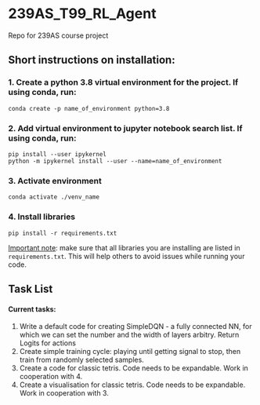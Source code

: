 # 239AS_T99_RL_Agent

Repo for 239AS course project
## Short instructions on installation:  
### 1. Create a python 3.8 virtual environment for the project. If using conda, run:
````
conda create -p name_of_environment python=3.8
````

### 2. Add virtual environment to jupyter notebook search list. If using conda, run:
````
pip install --user ipykernel 
python -m ipykernel install --user --name=name_of_environment
````

### 3. Activate environment
````
conda activate ./venv_name
````
### 4. Install libraries
````
pip install -r requirements.txt
````
<ins>Important note</ins>: make sure that all libraries you are installing are listed in `requirements.txt`. This will help others to avoid issues while running your code.
## Task List

#### Current tasks:
1. Write a default code for creating SimpleDQN - a fully connected NN, for which we can set the number and the width of layers arbitry. Return Logits for actions
2. Create simple training cycle: playing until getting signal to stop, then train from randomly selected samples.
3. Create a code for classic tetris. Code needs to be expandable. Work in cooperation with 4.
4. Create a visualisation for classic tetris. Code needs to be expandable. Work in cooperation with 3.
